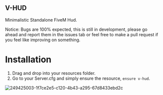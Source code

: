 ## V-HUD

Minimalistic Standalone FiveM Hud.

Notice: Bugs are 100% expected, this is still in development, please go ahead and report them in the issues tab or feel free to make a pull request if you feel like improving on something.

# Installation

1. Drag and drop into your resources folder.
2. Go to your Server.cfg and simply ensure the resource, `ensure v-hud`.


![249425003-1f7ce2e5-c120-4b43-a295-67d8433ebd2c](https://github.com/vipexv/v-hud/assets/101529155/1564d933-975b-4e0d-bb5b-059a2ec33c41)
